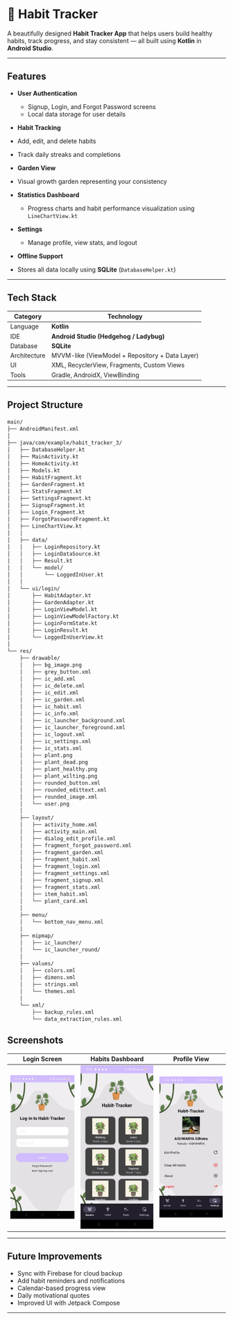 # 🌱 Habit Tracker

A beautifully designed **Habit Tracker App** that helps users build healthy habits, track progress, and stay consistent — all built using **Kotlin** in **Android Studio**.

---

## Features

* **User Authentication**

  * Signup, Login, and Forgot Password screens
  * Local data storage for user details

*  **Habit Tracking**

  * Add, edit, and delete habits
  * Track daily streaks and completions

*  **Garden View**

  * Visual growth garden representing your consistency

* **Statistics Dashboard**

  * Progress charts and habit performance visualization using `LineChartView.kt`

* **Settings**

  * Manage profile, view stats, and logout

*  **Offline Support**

  * Stores all data locally using **SQLite** (`DatabaseHelper.kt`)

---

##  Tech Stack

| Category     | Technology                                      |
| ------------ | ----------------------------------------------- |
| Language     | **Kotlin**                                      |
| IDE          | **Android Studio (Hedgehog / Ladybug)**         |
| Database     | **SQLite**                                      |
| Architecture | MVVM-like (ViewModel + Repository + Data Layer) |
| UI           | XML, RecyclerView, Fragments, Custom Views      |
| Tools        | Gradle, AndroidX, ViewBinding                   |

---

## Project Structure

```
main/
├── AndroidManifest.xml
│
├── java/com/example/habit_tracker_3/
│   ├── DatabaseHelper.kt
│   ├── MainActivity.kt
│   ├── HomeActivity.kt
│   ├── Models.kt
│   ├── HabitFragment.kt
│   ├── GardenFragment.kt
│   ├── StatsFragment.kt
│   ├── SettingsFragment.kt
│   ├── SignupFragment.kt
│   ├── Login_Fragment.kt
│   ├── ForgotPasswordFragment.kt
│   ├── LineChartView.kt
│   │
│   ├── data/
│   │   ├── LoginRepository.kt
│   │   ├── LoginDataSource.kt
│   │   ├── Result.kt
│   │   └── model/
│   │       └── LoggedInUser.kt
│   │
│   └── ui/login/
│       ├── HabitAdapter.kt
│       ├── GardenAdapter.kt
│       ├── LoginViewModel.kt
│       ├── LoginViewModelFactory.kt
│       ├── LoginFormState.kt
│       ├── LoginResult.kt
│       └── LoggedInUserView.kt
│
└── res/
    ├── drawable/
    │   ├── bg_image.png
    │   ├── grey_button.xml
    │   ├── ic_add.xml
    │   ├── ic_delete.xml
    │   ├── ic_edit.xml
    │   ├── ic_garden.xml
    │   ├── ic_habit.xml
    │   ├── ic_info.xml
    │   ├── ic_launcher_background.xml
    │   ├── ic_launcher_foreground.xml
    │   ├── ic_logout.xml
    │   ├── ic_settings.xml
    │   ├── ic_stats.xml
    │   ├── plant.png
    │   ├── plant_dead.png
    │   ├── plant_healthy.png
    │   ├── plant_wilting.png
    │   ├── rounded_button.xml
    │   ├── rounded_edittext.xml
    │   ├── rounded_image.xml
    │   └── user.png
    │
    ├── layout/
    │   ├── activity_home.xml
    │   ├── activity_main.xml
    │   ├── dialog_edit_profile.xml
    │   ├── fragment_forgot_password.xml
    │   ├── fragment_garden.xml
    │   ├── fragment_habit.xml
    │   ├── fragment_login.xml
    │   ├── fragment_settings.xml
    │   ├── fragment_signup.xml
    │   ├── fragment_stats.xml
    │   ├── item_habit.xml
    │   └── plant_card.xml
    │
    ├── menu/
    │   └── bottom_nav_menu.xml
    │
    ├── mipmap/
    │   ├── ic_launcher/
    │   └── ic_launcher_round/
    │
    ├── values/
    │   ├── colors.xml
    │   ├── dimens.xml
    │   ├── strings.xml
    │   └── themes.xml
    │
    └── xml/
        ├── backup_rules.xml
        └── data_extraction_rules.xml

```


## Screenshots

|           Login Screen          |         Habits Dashboard        |            Profile View            |
| :-----------------------------: | :---------------------------: | :-------------------------------: |
| ![Login](screenshots/login.jpeg) | ![Home](screenshots/garden.jpeg) | ![Garden](screenshots/profile.jpeg) |


---

## Future Improvements

* Sync with Firebase for cloud backup
* Add habit reminders and notifications
* Calendar-based progress view
* Daily motivational quotes
* Improved UI with Jetpack Compose

---
